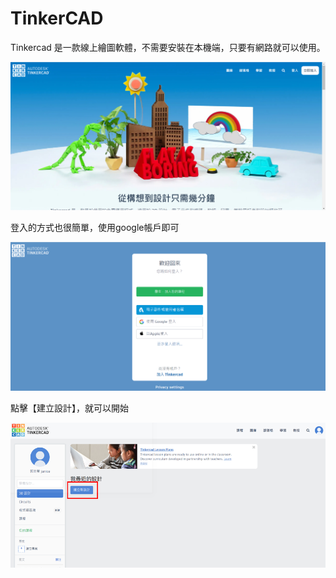 # TinkerCAD

Tinkercad 是一款線上繪圖軟體，不需要安裝在本機端，只要有網路就可以使用。

![](.gitbook/assets/image%20%2817%29.png)

登入的方式也很簡單，使用google帳戶即可

![](.gitbook/assets/image%20%282%29.png)

點擊【建立設計】，就可以開始

![](.gitbook/assets/image%20%283%29.png)



